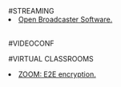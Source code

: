 <html>
  <body>
#STREAMING
<br>
<li><a href="https://obsproject.com/">Open Broadcaster Software.</a></li>
<br>

#VIDEOCONF
<br>

#VIRTUAL CLASSROOMS
<br>
<li><a href="https://github.com/zoom/zoom-e2e-whitepaper">ZOOM: E2E encryption.</a></li>
</body>
</html>
